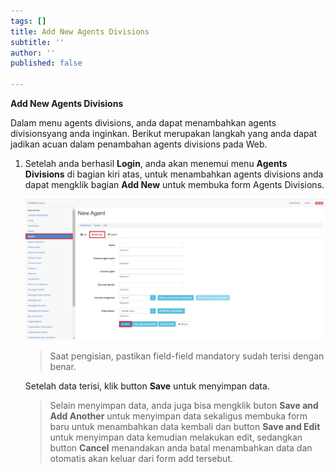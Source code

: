 ```yaml
---
tags: []
title: Add New Agents Divisions
subtitle: ''
author: ''
published: false

---
```

**Add New Agents Divisions**

Dalam menu agents divisions, anda dapat menambahkan agents divisionsyang anda inginkan. Berikut merupakan langkah yang anda dapat jadikan acuan dalam penambahan agents divisions pada Web.

1. Setelah anda berhasil **Login**, anda akan menemui menu **Agents Divisions** di bagian kiri atas, untuk menambahkan agents divisions anda dapat mengklik bagian **Add New** untuk membuka form Agents Divisions.

   ![](/uploads/agents1.PNG)

   > Saat pengisian, pastikan field-field mandatory sudah terisi dengan benar.

   Setelah data terisi, klik button **Save** untuk menyimpan data.

   > Selain menyimpan data, anda juga bisa mengklik buton **Save and Add Another** untuk menyimpan data sekaligus membuka form baru untuk menambahkan data kembali dan button **Save and Edit** untuk menyimpan data kemudian melakukan edit, sedangkan button **Cancel** menandakan anda batal menambahkan data dan otomatis akan keluar dari form add tersebut.